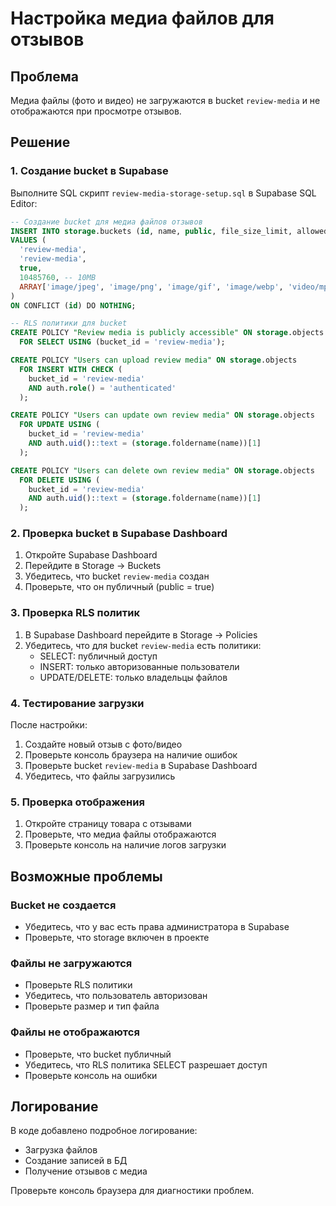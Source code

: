 # Настройка медиа файлов для отзывов

## Проблема
Медиа файлы (фото и видео) не загружаются в bucket `review-media` и не отображаются при просмотре отзывов.

## Решение

### 1. Создание bucket в Supabase

Выполните SQL скрипт `review-media-storage-setup.sql` в Supabase SQL Editor:

```sql
-- Создание bucket для медиа файлов отзывов
INSERT INTO storage.buckets (id, name, public, file_size_limit, allowed_mime_types)
VALUES (
  'review-media',
  'review-media',
  true,
  10485760, -- 10MB
  ARRAY['image/jpeg', 'image/png', 'image/gif', 'image/webp', 'video/mp4', 'video/webm', 'video/ogg']
)
ON CONFLICT (id) DO NOTHING;

-- RLS политики для bucket
CREATE POLICY "Review media is publicly accessible" ON storage.objects
  FOR SELECT USING (bucket_id = 'review-media');

CREATE POLICY "Users can upload review media" ON storage.objects
  FOR INSERT WITH CHECK (
    bucket_id = 'review-media' 
    AND auth.role() = 'authenticated'
  );

CREATE POLICY "Users can update own review media" ON storage.objects
  FOR UPDATE USING (
    bucket_id = 'review-media' 
    AND auth.uid()::text = (storage.foldername(name))[1]
  );

CREATE POLICY "Users can delete own review media" ON storage.objects
  FOR DELETE USING (
    bucket_id = 'review-media' 
    AND auth.uid()::text = (storage.foldername(name))[1]
  );
```

### 2. Проверка bucket в Supabase Dashboard

1. Откройте Supabase Dashboard
2. Перейдите в Storage → Buckets
3. Убедитесь, что bucket `review-media` создан
4. Проверьте, что он публичный (public = true)

### 3. Проверка RLS политик

1. В Supabase Dashboard перейдите в Storage → Policies
2. Убедитесь, что для bucket `review-media` есть политики:
   - SELECT: публичный доступ
   - INSERT: только авторизованные пользователи
   - UPDATE/DELETE: только владельцы файлов

### 4. Тестирование загрузки

После настройки:

1. Создайте новый отзыв с фото/видео
2. Проверьте консоль браузера на наличие ошибок
3. Проверьте bucket `review-media` в Supabase Dashboard
4. Убедитесь, что файлы загрузились

### 5. Проверка отображения

1. Откройте страницу товара с отзывами
2. Проверьте, что медиа файлы отображаются
3. Проверьте консоль на наличие логов загрузки

## Возможные проблемы

### Bucket не создается
- Убедитесь, что у вас есть права администратора в Supabase
- Проверьте, что storage включен в проекте

### Файлы не загружаются
- Проверьте RLS политики
- Убедитесь, что пользователь авторизован
- Проверьте размер и тип файла

### Файлы не отображаются
- Проверьте, что bucket публичный
- Убедитесь, что RLS политика SELECT разрешает доступ
- Проверьте консоль на ошибки

## Логирование

В коде добавлено подробное логирование:
- Загрузка файлов
- Создание записей в БД
- Получение отзывов с медиа

Проверьте консоль браузера для диагностики проблем. 